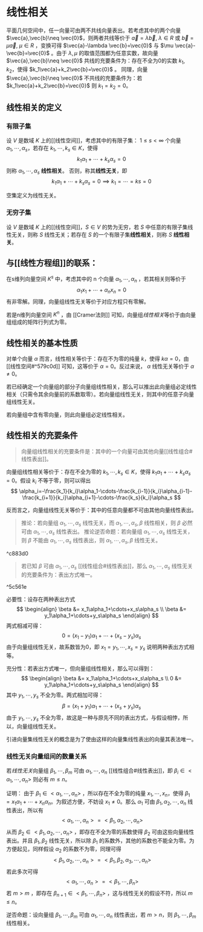 # 线性相关

平⾯⼏何空间中，任⼀向量可由两不共线向量表出。若考虑其中的两个向量 $\vec{a},\vec{b}\neq \vec{0}$，则两者共线等价于 $\vec{a}=\lambda \vec{b},\ \lambda \in R$ 或 $\vec{b}=\mu \vec{a},\ \mu \in R$ ，变换可得 $\vec{a}-\lambda \vec{b}=\vec{0}$ 与 $\mu \vec{a}-\vec{b}=\vec{0}$ 。由于 $\lambda,\mu$ 的取值范围都为任意实数，故向量 $\vec{a},\vec{b}\neq \vec{0}$ 共线的充要条件为：存在不全为0的实数 $k_{1},k_{2}$，使得 $k_1\vec{a}+k_2\vec{b}=\vec{0}$ 。
同理，向量 $\vec{a},\vec{b}\neq \vec{0}$ 不共线的充要条件为：若 $k_1\vec{a}+k_2\vec{b}=\vec{0}$ 则 $k_1=k_2=0$。

## 线性相关的定义

### 有限子集

设 $V$ 是数域 $K$ 上的[[线性空间]]，考虑其中的有限子集： $1\leq s<\infty$ 个向量 $\alpha_1,\cdots,\alpha_s$，若存在 $k_1,\cdots,k_s \in K$，使得
$$ k_1\alpha_1+\cdots+k_s\alpha _s=0 $$
则称 $\alpha_1,\cdots,\alpha_s$ **线性相关**。
否则，称其**线性无关**，即
$$ k_1\alpha_1+\cdots+k_s\alpha _s=0 \implies k_1=\cdots=ks=0 $$

空集定义为线性无关。

### 无穷子集

设 $V$ 是数域 $K$ 上的[[线性空间]]，$S \in V$ 的势为无穷，若 $S$ 中任意的有限子集线性无关，则称 $S$ 线性无关；若存在 $S$ 的一个有限子集**线性相关**，则称 $S$ **线性相关**。

## 与[[线性方程组]]的联系：

在s维列向量空间 $K^s$ 中，考虑其中的 n 个向量 $\alpha_1,\cdots,\alpha_n$ ，若其相关则等价于
$$ \alpha_1 x_1 + \cdots +\alpha_n x_n = 0 $$
有非零解。同理，向量组线性无关等价于对应方程只有零解。

若是n维列向量空间 $K^n$ ，由 [[Cramer法则]] 可知，向量组*线性相关*等价于由向量组组成的矩阵行列式为零。

## 线性相关的基本性质

对单个向量 $\alpha$ 而言，线性相关等价于：存在不为零的纯量 $k$，使得 $k\alpha=0$，由[[线性空间#^579c0d]] 可知，这等价于 $\alpha=0$。反过来说， $\alpha$ 线性无关等价于 $\alpha\neq 0$。

若已经确定一个向量组的部分子向量组线性相关，那么可以推出此向量组必定线性相关（只需令其余向量前的系数取零）。若向量组线性无关，则其中的任意子向量组线性无关。

若向量组中含有零向量，则此向量组必定线性相关。

## 线性相关的充要条件

>向量组线性相关的充要条件是：其中的一个向量可由其他向量[[线性组合#线性表出]]。

向量组线性相关等价于：存在不全为零的 $k_1,\cdots,k_s \in K$，使得 $k_1\alpha_1+\cdots+k_s\alpha _s=0$。假设 $k_i$ 不等于零，则可以得出
$$ \alpha_i=-\frac{k_1}{k_i}\alpha_1-\cdots-\frac{k_{i-1}}{k_i}\alpha_{i-1}-\frac{k_{i+1}}{k_i}\alpha_{i+1}-\cdots-\frac{k_s}{k_i}\alpha_s $$

反而言之，向量组线性无关等价于：其中的任意向量都不可由其他向量线性表出。

>推论：若向量组 $\alpha_1,\cdots,\alpha_s$ 线性无关，而  $\alpha_1,\cdots,\alpha_s,\beta$ 线性相关，则 $\beta$ 必然可由 $\alpha_1,\cdots,\alpha_s$ 线性表出。 
>推论逆否命题：若向量组 $\alpha_1,\cdots,\alpha_s$ 线性无关，则 $\beta$ 不能由 $\alpha_1,\cdots,\alpha_s$ 线性表出，则 $\alpha_1,\cdots,\alpha_s,\beta$ 线性无关。 

^c883d0


>若已知 $\beta$ 可由 $\alpha_1,\cdots,\alpha_s$ [[线性组合#线性表出]]，那么 $\alpha_1,\cdots,\alpha_s$ 线性无关的充要条件为：表出方式唯一。

^5c561e


必要性：设存在两种表出方式
$$ \begin{align}
\beta &= x_1\alpha_1+\cdots+x_s\alpha_s \\
\beta &= y_1\alpha_1+\cdots+y_s\alpha_s 
\end{align} $$
两式相减可得：
$$ 0=(x_1-y_1)\alpha_1+\cdots+(x_s - y_s)\alpha_s $$
由于向量组线性无关，故系数皆为0，即 $x_1=y_1,\cdots ,x_s = y_s$
说明两种表出方式相等。

充分性：若表出方式唯一，但向量组线性相关，那么可以得到：
$$ \begin{align}
\beta &= x_1\alpha_1+\cdots+x_s\alpha_s \\
0 &= y_1\alpha_1+\cdots+y_s\alpha_s 
\end{align} $$
其中 $y_1,\cdots,y_s$ 不全为零。两式相加可得：
$$ \beta =(x_1+y_1)\alpha_1+\cdots+(x_s + y_s)\alpha_s $$
由于 $y_1,\cdots,y_s$ 不全为零，故这是一种与原先不同的表出方式，与假设相悖，所以，向量组线性无关。

引进向量集线性无关的概念是为了使由这样的向量集线性表出的向量其表法唯一。

### 线性无关向量组间的数量关系

若*线性无关*向量组 $\beta_1,\cdots,\beta_m$ 可由 $\alpha_1,\cdots,\alpha_n$ [[线性组合#线性表出]]，即 $\beta_i \in <\alpha_1,\cdots,\alpha_n>$ 则必有 $m\leq n$。

证明：
由于 $\beta_1 \in <\alpha_1,\cdots,\alpha_n>$ ，所以存在不全为零的纯量 $x_{1},\cdots,x_n$，使得 $\beta_1=x_1\alpha_1+\cdots+x_n\alpha_n$。为叙述方便，不妨设 $x_1\neq 0$。那么 $\alpha_1$ 可由 $\beta_1,\alpha_2,\cdots,\alpha_n$ 线性表出，所以有
$$ <\alpha_1,\cdots,\alpha_n> = <\beta_1,\alpha_2,\cdots,\alpha_n> $$
从而 $\beta_2 \in <\beta_1,\alpha_2,\cdots,\alpha_n>$ ，即存在不全为零的系数使得 $\beta_2$ 可由这些向量线性表出。并且 $\beta_1,\beta_2$ 线性无关，所以除 $\beta_1$ 的系数外，其他的系数也不能全为零。为方便起见，同样假设 $\alpha_2$ 的系数不为零，同理可得
$$ <\beta_1,\alpha_2,\cdots,\alpha_n> = <\beta_1,\beta_2,\alpha_3,\cdots,\alpha_n> $$
若此多次可得
$$  <\alpha_1,\cdots,\alpha_n> = <\beta_1,\cdots,\beta_n>  $$
若 $m>m$ ，即存在 $\beta_{n+1}\in <\beta_1,\cdots,\beta_n>$ ，这与线性无关的假设不符，所以 $m\leq n$。

逆否命题：设向量组 $\beta_1,\cdots,\beta_m$ 可由 $\alpha_1,\cdots,\alpha_n$ 线性表出，若 $m> n$，则 $\beta_1,\cdots,\beta_m$ 线性相关。


